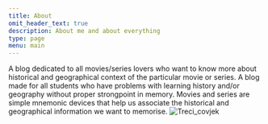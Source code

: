 ```yaml
---
title: About
omit_header_text: true
description: About me and about everything
type: page
menu: main
---
```


A blog dedicated to all movies/series lovers who want to know more about historical and geographical context of the particular movie or series.
A blog made for all students who have problems with learning history and/or geography without proper strongpoint in memory. Movies and series are simple mnemonic devices that help us associate the historical and geographical information we want to memorise.
![Treci_covjek](/images/Treci_covjek.jpg)
